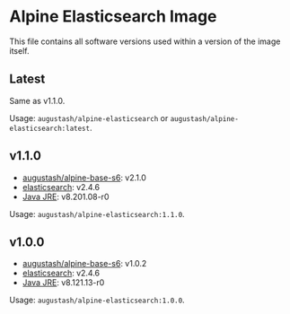 # Alpine Elasticsearch Image

This file contains all software versions used within a version of the image itself.

## Latest

Same as v1.1.0.

Usage: `augustash/alpine-elasticsearch` or `augustash/alpine-elasticsearch:latest`.

## v1.1.0

- [augustash/alpine-base-s6](https://github.com/augustash/docker-alpine-base-s6): v2.1.0
- [elasticsearch](https://www.elastic.co/): v2.4.6
- [Java JRE](http://www.oracle.com/technetwork/java/javase/downloads/jre8-downloads-2133155.html): v8.201.08-r0

Usage: `augustash/alpine-elasticsearch:1.1.0`.

## v1.0.0

- [augustash/alpine-base-s6](https://github.com/augustash/docker-alpine-base-s6): v1.0.2
- [elasticsearch](https://www.elastic.co/): v2.4.6
- [Java JRE](http://www.oracle.com/technetwork/java/javase/downloads/jre8-downloads-2133155.html): v8.121.13-r0

Usage: `augustash/alpine-elasticsearch:1.0.0`.
